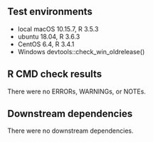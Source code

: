 ## Test environments
* local macOS 10.15.7, R 3.5.3
* ubuntu 18.04, R 3.6.3
* CentOS 6.4, R 3.4.1
* Windows devtools::check_win_oldrelease()

## R CMD check results
There were no ERRORs, WARNINGs, or NOTEs.

## Downstream dependencies
There were no downstream dependencies.
